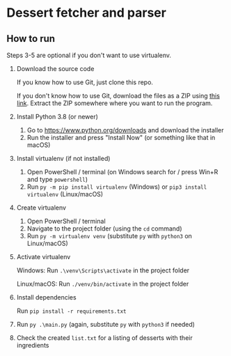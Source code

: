 # Dessert fetcher and parser

## How to run
Steps 3-5 are optional if you don't want to use virtualenv.

1. Download the source code

   If you know how to use Git, just clone this repo.

   If you don't know how to use Git, download the files as a ZIP using [this link](https://github.com/Z1ni/dessert/archive/master.zip). Extract the ZIP somewhere where you want to run the program.
2. Install Python 3.8 (or newer)

   1. Go to https://www.python.org/downloads and download the installer
   2. Run the installer and press "Install Now" (or something like that in macOS)
3. Install virtualenv (if not installed)

   1. Open PowerShell / terminal (on Windows search for / press Win+R and type `powershell`)
   2. Run `py -m pip install virtualenv` (Windows) or `pip3 install virtualenv` (Linux/macOS)
4. Create virtualenv

   1. Open PowerShell / terminal
   2. Navigate to the project folder (using the `cd` command)
   3. Run `py -m virtualenv venv` (substitute `py` with `python3` on Linux/macOS)
5. Activate virtualenv

   Windows: Run `.\venv\Scripts\activate` in the project folder

   Linux/macOS: Run `./venv/bin/activate` in the project folder
6. Install dependencies

   Run `pip install -r requirements.txt`
7. Run `py .\main.py` (again, substitute `py` with `python3` if needed)
8. Check the created `list.txt` for a listing of desserts with their ingredients
